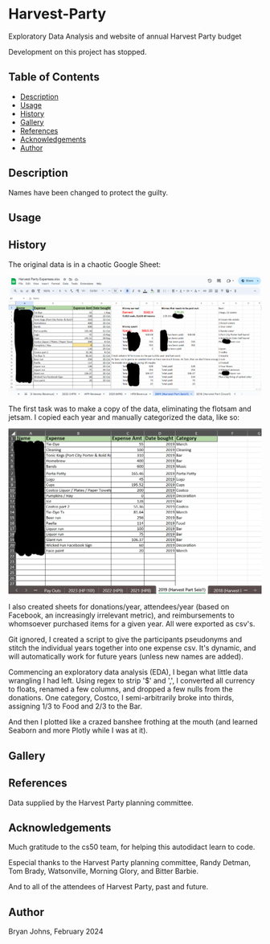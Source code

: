 # Harvest-Party
Exploratory Data Analysis and website of annual Harvest Party budget

Development on this project has stopped.

## Table of Contents

- [Description](#description)
- [Usage](#usage)
- [History](#history)
- [Gallery](#gallery)
- [References](#references)
- [Acknowledgements](#acknowledgements)
- [Author](#author)

## Description

Names have been changed to protect the guilty.

## Usage

## History

The original data is in a chaotic Google Sheet:

![Sample of Original Google Sheet](./static/resources/images/HP%20Google%20Sheet%20Sample.png)

The first task was to make a copy of the data, eliminating the flotsam and jetsam. I copied each year and manually categorized the data, like so:

![Sample of Cleaned Spreadsheet](./static/resources/images/HP%20Cleaned%20Sheet%20Sample.png)

I also created sheets for donations/year, attendees/year (based on Facebook, an increasingly irrelevant metric), and reimbursements to whomsoever purchased items for a given year. All were exported as csv's.

Git ignored, I created a script to give the participants pseudonyms and stitch the individual years together into one expense csv. It's dynamic, and will automatically work for future years (unless new names are added).

Commencing an exploratory data analysis (EDA), I began what little data wrangling I had left. Using regex to strip '$' and ',', I converted all currency to floats, renamed a few columns, and dropped a few nulls from the donations. One category, Costco, I semi-arbitrarily broke into thirds, assigning 1/3 to Food and 2/3 to the Bar.

And then I plotted like a crazed banshee frothing at the mouth (and learned Seaborn and more Plotly while I was at it).

## Gallery

## References

Data supplied by the Harvest Party planning committee.

## Acknowledgements

Much gratitude to the cs50 team, for helping this autodidact learn to code.

Especial thanks to the Harvest Party planning committee, Randy Detman, Tom Brady, Watsonville, Morning Glory, and Bitter Barbie.

And to all of the attendees of Harvest Party, past and future.

## Author

Bryan Johns, February 2024
